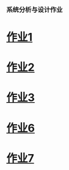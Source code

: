 ### 系统分析与设计作业
# [作业1](homework1.md)
# [作业2](homework2)
# [作业3](homework3.md)
# [作业6](homework6.md)
# [作业7](homework7.md)
